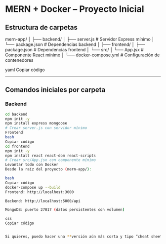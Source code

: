 # MERN + Docker – Proyecto Inicial

## Estructura de carpetas
mern-app/
│
├── backend/
│ ├── server.js # Servidor Express mínimo
│ └── package.json # Dependencias backend
│
├── frontend/
│ ├── package.json # Dependencias frontend
│ └── src/
│ └── App.jsx # Componente React mínimo
│
└── docker-compose.yml # Configuración de contenedores

yaml
Copiar código

---

## Comandos iniciales por carpeta

### Backend
```bash
cd backend
npm init -y
npm install express mongoose
# Crear server.js con servidor mínimo
Frontend
bash
Copiar código
cd frontend
npm init -y
npm install react react-dom react-scripts
# Crear src/App.jsx con componente mínimo
Levantar todo con Docker
Desde la raíz del proyecto (mern-app/):

bash
Copiar código
docker-compose up --build
Frontend: http://localhost:3000

Backend: http://localhost:5000/api

MongoDB: puerto 27017 (datos persistentes con volumen)

css
Copiar código


Si quieres, puedo hacer una **versión aún más corta y tipo “cheat sheet”** para tu README, que sea fácil de seguir de un vistazo.
